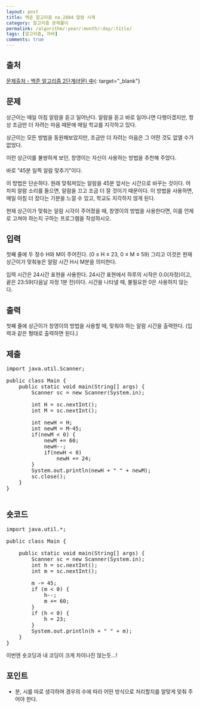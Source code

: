 ```yaml
---
layout: post
title: 백준 알고리즘 no.2884 알람 시계
category: 알고리즘 문제풀이
permalink: /algorithm/:year/:month/:day/:title/
tags: [알고리즘, 자바]
comments: true
---
```


## 출처

[문제출처 - 백준 알고리즘 2단계(if문) 中](https://www.acmicpc.net/problem/2884){: target="\_blank"}

## 문제

상근이는 매일 아침 알람을 듣고 일어난다. 알람을 듣고 바로 일어나면 다행이겠지만, 항상 조금만 더 자려는 마음 때문에 매일 학교를 지각하고 있다.

상근이는 모든 방법을 동원해보았지만, 조금만 더 자려는 마음은 그 어떤 것도 없앨 수가 없었다.

이런 상근이를 불쌍하게 보던, 창영이는 자신이 사용하는 방법을 추천해 주었다.

바로 "45분 일찍 알람 맞추기"이다.

이 방법은 단순하다. 원래 맞춰져있는 알람을 45분 앞서는 시간으로 바꾸는 것이다. 어차피 알람 소리를 들으면, 알람을 끄고 조금 더 잘 것이기 때문이다. 이 방법을 사용하면, 매일 아침 더 잤다는 기분을 느낄 수 있고, 학교도 지각하지 않게 된다.

현재 상근이가 맞춰논 알람 시각이 주어졌을 때, 창영이의 방법을 사용한다면, 이를 언제로 고쳐야 하는지 구하는 프로그램을 작성하시오.

## 입력

첫째 줄에 두 정수 H와 M이 주어진다. (0 ≤ H ≤ 23, 0 ≤ M ≤ 59) 그리고 이것은 현재 상근이가 맞춰놓은 알람 시간 H시 M분을 의미한다.

입력 시간은 24시간 표현을 사용한다. 24시간 표현에서 하루의 시작은 0:0(자정)이고, 끝은 23:59(다음날 자정 1분 전)이다. 시간을 나타낼 때, 불필요한 0은 사용하지 않는다.

## 출력

첫째 줄에 상근이가 창영이의 방법을 사용할 때, 맞춰야 하는 알람 시간을 출력한다. (입력과 같은 형태로 출력하면 된다.)

## 제출

 <pre>
import java.util.Scanner;

public class Main {
	public static void main(String[] args) {
		Scanner sc = new Scanner(System.in);
		
		int H = sc.nextInt();
		int M = sc.nextInt();
		
		int newH = H;
		int newM = M-45;
		if(newM < 0) {
			newM += 60;
			newH--;
			if(newH < 0)
				newH += 24;
		}
		System.out.println(newH + " " + newM);
		sc.close();
	}
}

</pre>

## 숏코드

<pre>
import java.util.*;

public class Main {

	public static void main(String[] args) {
		Scanner sc = new Scanner(System.in);
		int h = sc.nextInt();
		int m = sc.nextInt();

		m -= 45;
		if (m < 0) {
			h--;
			m += 60;
		}
		if (h < 0) {
			h = 23;
		}
		System.out.println(h + " " + m);
	}
}
</pre>

이번엔 숏코딩과 내 코딩이 크게 차이나진 않는듯...!

## 포인트

- 분, 시를 따로 생각하며 경우의 수에 따라 어떤 방식으로 처리할지를 알맞게 맞춰 주어야 한다.
